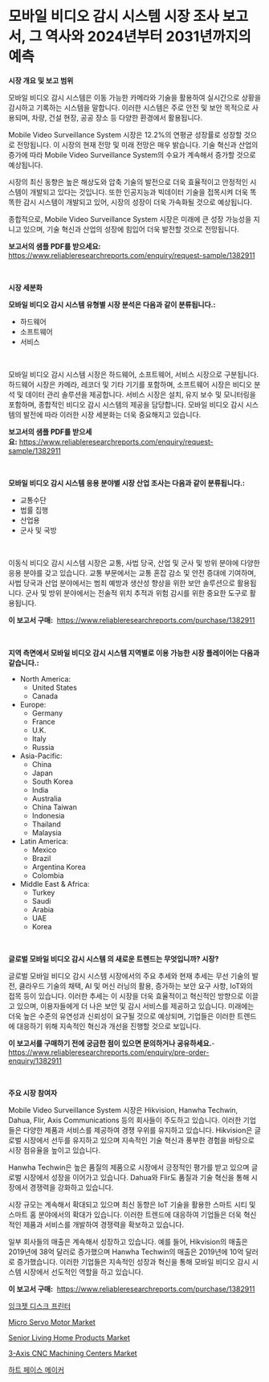 <p><h1>모바일 비디오 감시 시스템 시장 조사 보고서, 그 역사와 2024년부터 2031년까지의 예측</h1></p><p><strong>시장 개요 및 보고 범위</strong></p>
<p><p>모바일 비디오 감시 시스템은 이동 가능한 카메라와 기술을 활용하여 실시간으로 상황을 감시하고 기록하는 시스템을 말합니다. 이러한 시스템은 주로 안전 및 보안 목적으로 사용되며, 차량, 건설 현장, 공공 장소 등 다양한 환경에서 활용됩니다. </p><p>Mobile Video Surveillance System 시장은 12.2%의 연평균 성장률로 성장할 것으로 전망됩니다. 이 시장의 현재 전망 및 미래 전망은 매우 밝습니다. 기술 혁신과 산업의 증가에 따라 Mobile Video Surveillance System의 수요가 계속해서 증가할 것으로 예상됩니다. </p><p>시장의 최신 동향은 높은 해상도와 압축 기술의 발전으로 더욱 효율적이고 안정적인 시스템이 개발되고 있다는 것입니다. 또한 인공지능과 빅데이터 기술을 접목시켜 더욱 똑똑한 감시 시스템이 개발되고 있어, 시장의 성장이 더욱 가속화될 것으로 예상됩니다. </p><p>종합적으로, Mobile Video Surveillance System 시장은 미래에 큰 성장 가능성을 지니고 있으며, 기술 혁신과 산업의 성장에 힘입어 더욱 발전할 것으로 전망됩니다.</p></p>
<p><strong>보고서의 샘플 PDF를 받으세요:</strong> <a href="https://www.reliableresearchreports.com/enquiry/request-sample/1382911">https://www.reliableresearchreports.com/enquiry/request-sample/1382911</a></p>
<p>&nbsp;</p>
<p><strong>시장 세분화</strong></p>
<p><strong>모바일 비디오 감시 시스템 유형별 시장 분석은 다음과 같이 분류됩니다.:</strong></p>
<p><ul><li>하드웨어</li><li>소프트웨어</li><li>서비스</li></ul></p>
<p>&nbsp;</p>
<p><p>모바일 비디오 감시 시스템 시장은 하드웨어, 소프트웨어, 서비스 시장으로 구분됩니다. 하드웨어 시장은 카메라, 레코더 및 기타 기기를 포함하며, 소프트웨어 시장은 비디오 분석 및 데이터 관리 솔루션을 제공합니다. 서비스 시장은 설치, 유지 보수 및 모니터링을 포함하며, 종합적인 비디오 감시 시스템의 제공을 담당합니다. 모바일 비디오 감시 시스템의 발전에 따라 이러한 시장 세분화는 더욱 중요해지고 있습니다.</p></p>
<p><strong>보고서의 샘플 PDF를 받으세요:</strong>&nbsp;<a href="https://www.reliableresearchreports.com/enquiry/request-sample/1382911">https://www.reliableresearchreports.com/enquiry/request-sample/1382911</a></p>
<p>&nbsp;</p>
<p><strong> 모바일 비디오 감시 시스템 응용 분야별 시장 산업 조사는 다음과 같이 분류됩니다.:</strong></p>
<p><ul><li>교통수단</li><li>법률 집행</li><li>산업용</li><li>군사 및 국방</li></ul></p>
<p>&nbsp;</p>
<p><p>이동식 비디오 감시 시스템 시장은 교통, 사법 당국, 산업 및 군사 및 방위 분야에 다양한 응용 분야를 갖고 있습니다. 교통 부문에서는 교통 혼잡 감소 및 안전 증대에 기여하며, 사법 당국과 산업 분야에서는 범죄 예방과 생산성 향상을 위한 보안 솔루션으로 활용됩니다. 군사 및 방위 분야에서는 전술적 위치 추적과 위험 감시를 위한 중요한 도구로 활용됩니다.</p></p>
<p><strong>이 보고서 구매:</strong>&nbsp; <a href="https://www.reliableresearchreports.com/purchase/1382911">https://www.reliableresearchreports.com/purchase/1382911</a></p>
<p>&nbsp;</p>
<p><strong>지역 측면에서 모바일 비디오 감시 시스템 지역별로 이용 가능한 시장 플레이어는 다음과 같습니다.:</strong></p>
<p><ul>
    <li>
        North America:
        <ul>
            <li>United States</li>
            <li>Canada</li>
        </ul>
    </li>
    <li>
        Europe:
        <ul>
            <li>Germany</li>
            <li>France</li>
            <li>U.K.</li>
            <li>Italy</li>
            <li>Russia</li>
        </ul>
    </li>
    <li>
        Asia-Pacific:
        <ul>
            <li>China</li>
            <li>Japan</li>
            <li>South Korea</li>
            <li>India</li>
            <li>Australia</li>
            <li>China Taiwan</li>
            <li>Indonesia</li>
            <li>Thailand</li>
            <li>Malaysia</li>
        </ul>
    </li>
    <li>
        Latin America:
        <ul>
            <li>Mexico</li>
            <li>Brazil</li>
            <li>Argentina Korea</li>
            <li>Colombia</li>
        </ul>
    </li>
    <li>
        Middle East & Africa:
        <ul>
            <li>Turkey</li>
            <li>Saudi</li>
            <li>Arabia</li>
            <li>UAE</li>
            <li>Korea</li>
        </ul>
    </li>
    </ul></p>
<p>&nbsp;</p>
<p><strong>글로벌 모바일 비디오 감시 시스템 의 새로운 트렌드는 무엇입니까? 시장?</strong></p>
<p><p>글로벌 모바일 비디오 감시 시스템 시장에서의 주요 추세와 현재 추세는 무선 기술의 발전, 클라우드 기술의 채택, AI 및 머신 러닝의 활용, 증가하는 보안 요구 사항, IoT와의 접목 등이 있습니다. 이러한 추세는 이 시장을 더욱 효율적이고 혁신적인 방향으로 이끌고 있으며, 이용자들에게 더 나은 보안 및 감시 서비스를 제공하고 있습니다. 미래에는 더욱 높은 수준의 유연성과 신뢰성이 요구될 것으로 예상되며, 기업들은 이러한 트렌드에 대응하기 위해 지속적인 혁신과 개선을 진행할 것으로 보입니다.</p></p>
<p><strong>이 보고서를 구매하기 전에 궁금한 점이 있으면 문의하거나 공유하세요.</strong>- <a href="https://www.reliableresearchreports.com/enquiry/pre-order-enquiry/1382911">https://www.reliableresearchreports.com/enquiry/pre-order-enquiry/1382911</a></p>
<p>&nbsp;</p>
<p><strong>주요 시장 참여자</strong></p>
<p><p>Mobile Video Surveillance System 시장은 Hikvision, Hanwha Techwin, Dahua, Flir, Axis Communications 등의 회사들이 주도하고 있습니다. 이러한 기업들은 다양한 제품과 서비스를 제공하여 경쟁 우위를 유지하고 있습니다. Hikvision은 글로벌 시장에서 선두를 유지하고 있으며 지속적인 기술 혁신과 풍부한 경험을 바탕으로 시장 점유율을 높이고 있습니다. </p><p>Hanwha Techwin은 높은 품질의 제품으로 시장에서 긍정적인 평가를 받고 있으며 글로벌 시장에서 성장을 이어가고 있습니다. Dahua와 Flir도 품질과 기술 혁신을 통해 시장에서 경쟁력을 강화하고 있습니다. </p><p>시장 규모는 계속해서 확대되고 있으며 최신 동향은 IoT 기술을 활용한 스마트 시티 및 스마트 홈 분야에서의 확대가 있습니다. 이러한 트렌드에 대응하여 기업들은 더욱 혁신적인 제품과 서비스를 개발하여 경쟁력을 확보하고 있습니다. </p><p>일부 회사들의 매출은 계속해서 성장하고 있습니다. 예를 들어, Hikvision의 매출은 2019년에 38억 달러로 증가했으며 Hanwha Techwin의 매출은 2019년에 10억 달러로 증가했습니다. 이러한 기업들은 지속적인 성장과 혁신을 통해 모바일 비디오 감시 시스템 시장에서 선도적인 역할을 하고 있습니다.</p></p>
<p><strong>이 보고서 구매:</strong>&nbsp;&nbsp;<a href="https://www.reliableresearchreports.com/purchase/1382911">https://www.reliableresearchreports.com/purchase/1382911</a></p>
<p><p><a href="https://github.com/vsr06p4p49/Market-Research-Report-List-1/blob/main/6627892186623.md">잉크젯 디스크 프린터</a></p><p><a href="https://issuu.com/reportprime-2/docs/micro-servo-motor-market-size-2030.pptx">Micro Servo Motor Market</a></p><p><a href="https://view.publitas.com/reportprime-1/senior-living-home-products-market-growth-market-trends-covid-19-impact-and-forecasts-for-period-from-2024-2031/">Senior Living Home Products Market</a></p><p><a href="https://lydian-appliance-61d.notion.site/3-Axis-CNC-Machining-Centers-Market-Offers-Provide-Insightful-Data-for-the-Time-Period-from-2024-to--116ec404ffb84f5aab2bd81d4ea735bf">3-Axis CNC Machining Centers Market</a></p><p><a href="https://github.com/oajzkywllm460/Market-Research-Report-List-1/blob/main/9045919186622.md">하트 페이스 메이커</a></p></p>
